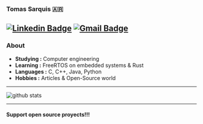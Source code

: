 ### Tomas Sarquis 🇦🇷
[![Linkedin Badge](https://img.shields.io/badge/-Tomas_Sarquis-blue?style=flat-square&logo=Linkedin&logoColor=white&link=https://www.linkedin.com/in/tomas-sarquis//)](https://www.linkedin.com/in/tomas-sarquis/) [![Gmail Badge](https://img.shields.io/badge/-tsarquis88@gmail.com-c14438?style=flat-square&logo=Gmail&logoColor=white&link=mailto:tsarquis88@gmail.com)](mailto:tsarquis88@gmail.com)
---------------------------------------------------------------------------------------------------------------------------------------------------------------------------------
### About

-  **Studying :** Computer engineering
-  **Learning :** FreeRTOS on embedded systems & Rust
-  **Languages :** C, C++, Java, Python
-  **Hobbies :** Articles & Open-Source world

---------------------------------------------------------------------------------------------------------------------------------------------------------------------------------

![github stats](https://github-readme-stats.vercel.app/api?username=sarquis88&show_icons=true)

---------------------------------------------------------------------------------------------------------------------------------------------------------------------------------

#### Support open source proyects!!!

